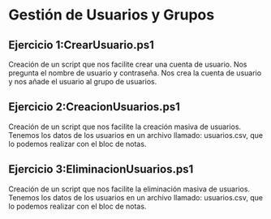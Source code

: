 # Gestión de Usuarios y Grupos

## Ejercicio 1:CrearUsuario.ps1
Creación de un script que nos facilite crear una cuenta de usuario.
Nos pregunta el nombre de usuario y contraseña.
Nos crea la cuenta de usuario y nos añade el usuario al grupo de usuarios.

## Ejercicio 2:CreacionUsuarios.ps1
Creación de un script que nos facilite la creación masiva de usuarios.
Tenemos los datos de los usuarios en un archivo llamado: usuarios.csv, que lo podemos realizar con el bloc de notas.

## Ejercicio 3:EliminacionUsuarios.ps1

Creación de un script que nos facilite la eliminación masiva de usuarios.
Tenemos los datos de los usuarios en un archivo llamado: usuarios.csv, que lo podemos realizar con el bloc de notas.
